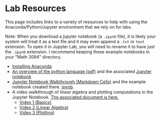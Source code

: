 # Lab Resources

This page includes links to a variety of resources to help with using the Anaconda/Python/Jupyter
environment that we rely on for labs.

Note: When you download a jupyter notebook (a `.ipynb` file), it is likely your system will
treat it as a text file and it may even append a `.txt` or `text` extension.  To open it in Jupyter
Lab, you will need to rename it to have just the `.ipynb` extension.  I recommend  keeping these
example notebooks in your "Math 3094" directory.


- [Installing Anaconda](installing.md)
- [An overview of the python language (pdf)](published_notes/notes/Python-Basics.pdf) and the associated
[Jupyter notebook](notebooks/Python-Basics.ipynb)
- [Jupyter Notebook Walkthrough (Markdown Cells)](https://youtu.be/21LkohfneyA) and the example notebook created there. [ipynb](notebooks/TestNotebook.ipynb).
- A video walkthrough of linear algebra and plotting computations in the Jupyter Notebook. [The associated
document is here.](https://github.com/jeremy9959/Math-3094-Spring-2021/blob/master/LabResources/BasicComputationDemo.pdf)
  - [Video 1 (Basics)](https://www.youtube.com/watch?v=fcSHj77Fjho&list=PLHmPFY5Rz0RAcyoEBZFSeazyRV5AsSxOO&index=4)
  - [Video 2 (Linear Algebra)](https://www.youtube.com/watch?v=wp3KQ83bGTg&list=PLHmPFY5Rz0RAcyoEBZFSeazyRV5AsSxOO&index=5)
  - [Video 3 (Plotting)](https://www.youtube.com/watch?v=wp3KQ83bGTg&list=PLHmPFY5Rz0RAcyoEBZFSeazyRV5AsSxOO&index=6)

